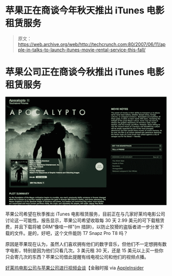 # 苹果正在商谈今年秋天推出 iTunes 电影租赁服务

> 原文：<https://web.archive.org/web/http://techcrunch.com:80/2007/06/11/apple-in-talks-to-launch-itunes-movie-rental-service-this-fall/>

# 苹果公司正在商谈今秋推出 iTunes 电影租赁服务

[![itunesmovierent.jpg](img/f79662248afa697a3e5c42fa41d73de5.png)](https://web.archive.org/web/20130628205556/http://tctechcrunch2011.files.wordpress.com/2007/06/itunesmovierent.jpg "itunesmovierent.jpg")

苹果公司希望在秋季推出 iTunes 电影租赁服务，目前正在与几家好莱坞电影公司讨论这一可能性。报告显示，苹果公司希望收取每 30 天 2.99 美元的可下载租赁费，并且下载将被 DRM“像哇一样”(m 措辞)，以防止狡猾的盗版者进一步分发下载的文件。是的，好吧，这个文件能防 T7 Snapz Pro T8 吗？

原因是苹果现在认为，虽然人们喜欢拥有他们的数字音乐，但他们不一定想拥有数字电影，特别是因为他们只看几次。3 美元租 30 天，还是 15 美元以上买一些你只会寄几次的东西？苹果公司借此提醒有线电视公司和他们的视频点播。

[好莱坞电影公司与苹果公司进行视频会谈](https://web.archive.org/web/20130628205556/http://www.ft.com/cms/s/b08aba9c-1773-11dc-86d1-000b5df10621.html)【金融时报 via [AppleInsider](https://web.archive.org/web/20130628205556/http://www.appleinsider.com/articles/07/06/10/apple_shooting_for_autumn_launch_of_film_rental_service_report.html)